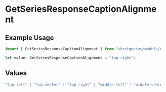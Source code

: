 # GetSeriesResponseCaptionAlignment

## Example Usage

```typescript
import { GetSeriesResponseCaptionAlignment } from "shortgenius/models/operations";

let value: GetSeriesResponseCaptionAlignment = "top-right";
```

## Values

```typescript
"top-left" | "top-center" | "top-right" | "middle-left" | "middle-center" | "middle-right" | "bottom-left" | "bottom-center" | "bottom-right"
```